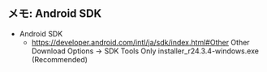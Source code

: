 ## メモ: Android SDK

* Android SDK
  * https://developer.android.com/intl/ja/sdk/index.html#Other
Other Download Options -> SDK Tools Only
installer_r24.3.4-windows.exe (Recommended) 

